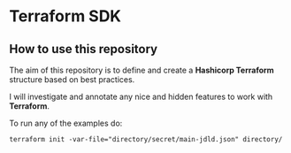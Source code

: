 # Terraform SDK

## How to use this repository

The aim of this repository is to define and create a **Hashicorp Terraform** structure based on best practices.

I will investigate and annotate any nice and hidden features to work with **Terraform**.

To run any of the examples do:

```shell
terraform init -var-file="directory/secret/main-jdld.json" directory/
```
